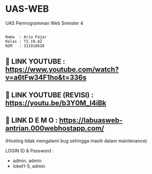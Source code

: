 # UAS-WEB
UAS Pemrogramman Web Smester 4

```

Nama  : Ario Fajar
Kelas : TI.19.A2
NIM   : 311910610

````

## 🔗 LINK YOUTUBE : https://www.youtube.com/watch?v=a6tFw34F1ho&t=336s
## 🔗 LINK YOUTUBE (REVISI) : https://youtu.be/b3Y0M_I4iBk
## 🔗 LINK D E M O : https://labuasweb-antrian.000webhostapp.com/
(Hosting tidak mengalami bug sehingga masih dalam maintenance)

LOGIN ID & Password :
- admin, admin
- loket1-5, admin
